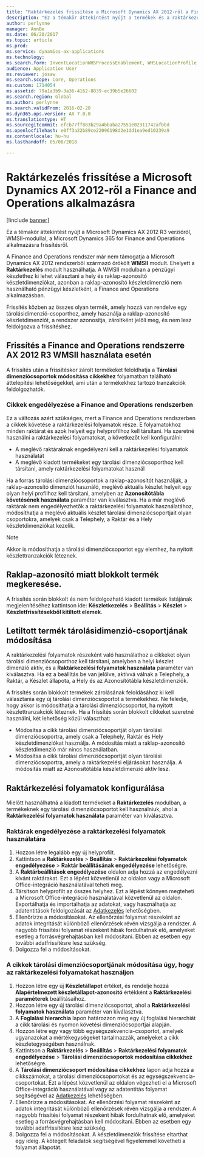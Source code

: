 ```yaml
---
title: "Raktárkezelés frissítése a Microsoft Dynamics AX 2012-ről a Finance and Operations alkalmazásra"
description: "Ez a témakör áttekintést nyújt a termékek és a raktárkezelés áttelepítési beállításairól."
author: perlynne
manager: AnnBe
ms.date: 06/20/2017
ms.topic: article
ms.prod: 
ms.service: dynamics-ax-applications
ms.technology: 
ms.search.form: InventLocationWHSProcessEnablement, WHSLocationProfile, InventTableStorageDimensionGroupChange, InventUpdateBlockedItem, WHSParameters, WHSReservationHierarchy, WHSUOMSeqGroupTable
audience: Application User
ms.reviewer: josaw
ms.search.scope: Core, Operations
ms.custom: 1714054
ms.assetid: 79a1a3b9-3a36-4162-8839-ec39b5e26602
ms.search.region: Global
ms.author: perlynne
ms.search.validFrom: 2016-02-28
ms.dyn365.ops.version: AX 7.0.0
ms.translationtype: HT
ms.sourcegitcommit: efcb77ff883b29a4bbaba27551e02311742afbbd
ms.openlocfilehash: e0ff3a22b89ce22096198d2e1dd1ea9ed10239a9
ms.contentlocale: hu-hu
ms.lasthandoff: 05/08/2018

---
```


# <a name="upgrade-warehouse-management-from-microsoft-dynamics-ax-2012-to-finance-and-operations"></a>Raktárkezelés frissítése a Microsoft Dynamics AX 2012-ről a Finance and Operations alkalmazásra


[!include [banner](../includes/banner.md)]

Ez a témakör áttekintést nyújt a Microsoft Dynamics AX 2012 R3 verzióról, WMSII-modullal, a Microsoft Dynamics 365 for Finance and Operations alkalmazásra frissítésről.

A Finance and Operations rendszer már nem támogatja a Microsoft Dynamics AX 2012 rendszerből származó örökölt **WMSII** modult. Ehelyett a **Raktárkezelés** modult használhatja. A WMSII modulban a pénzügyi készlethez ki lehet választani a hely és raklap-azonosító készletdimenziókat, azonban a raklap-azonosító készletdimenzió nem használható pénzügyi készletként, a Finance and Operations alkalmazásban.

Frissítés közben az összes olyan termék, amely hozzá van rendelve egy tárolásidimenzió-csoporthoz, amely használja a raklap-azonosító készletdimenziót, a rendszer azonosítja, zároltként jelöli meg, és nem lesz feldolgozva a frissítéshez.

## <a name="upgrading-to-finance-and-operations-when-ax-2012-r3-wmsii-is-used"></a>Frissítés a Finance and Operations rendszerre AX 2012 R3 WMSII használata esetén
A frissítés után a frissítéskor zárolt termékeket feloldhatja a **Tárolási dimenziócsoportok módosítása cikkekhez** folyamatban található áttelepítési lehetőségekkel, ami után a termékekhez tartozó tranzakciók feldolgozhatók.

### <a name="enabling-items-in-finance-and-operations"></a>Cikkek engedélyezése a Finance and Operations rendszerben
Ez a változás azért szükséges, mert a Finance and Operations rendszerben a cikkek követése a raktárkezelési folyamatok része. E folyamatokhoz minden raktárat és azok helyeit egy helyprofilhoz kell társítani. Ha szeretné használni a raktárkezelési folyamatokat, a következőt kell konfigurálni:
-   A meglévő raktáraknak engedélyezni kell a raktárkezelési folyamatok használatát 
-   A meglévő kiadott termékeket egy tárolási dimenziócsoporthoz kell társítani, amely raktárkezelési folyamatokat használ 

Ha a forrás tárolási dimenziócsoportok a raklap-azonosítót használják, a raklap-azonosító dimenziót használó, meglévő aktuális készlet helyeit egy olyan helyi profilhoz kell társítani, amelyben az **Azonosítótábla követésének használata** paraméter van kiválasztva. Ha a már meglévő raktárak nem engedélyezhetők a raktárkezelési folyamatok használatához, módosíthatja a meglévő aktuális készlet tárolási dimenziócsoportjait olyan csoportokra, amelyek csak a Telephely, a Raktár és a Hely készletdimenziókat kezelik. 

> [!NOTE] 
>  Akkor is módosíthatja a tárolási dimenziócsoportot egy elemhez, ha nyitott készlettranzakciók léteznek.

## <a name="find-products-that-were-blocked-because-of-pallet-id"></a>Raklap-azonosító miatt blokkolt termék megkeresése.
A frissítés során blokkolt és nem feldolgozható kiadott termékek listájának megjelenítéséhez kattintson ide: **Készletkezelés** &gt; **Beállítás** &gt; **Készlet** &gt; **Készletfrissítésekből kitiltott elemek**.

## <a name="change-storage-dimension-group-for-blocked-products"></a>Letiltott termék tárolásidimenzió-csoportjának módosítása 
 
A raktárkezelési folyamatok részeként való használathoz a cikkeket olyan tárolási dimenziócsoporthoz kell társítani, amelyben a helyi készlet dimenzió aktív, és a **Raktárkezelési folyamatok használata** paraméter van kiválasztva. Ha ez a beállítás be van jelölve, aktívvá válnak a Telephely, a Raktár, a Készlet állapota, a Hely és az Azonosítótábla készletdimenziók.

A frissítés során blokkolt termékek zárolásának feloldásához ki kell választania egy új tárolási dimenziócsoportot a termékekhez. Ne feledje, hogy akkor is módosíthatja a tárolási dimenziócsoportot, ha nyitott készlettranzakciók léteznek. Ha a frissítés során blokkolt cikkeket szeretné használni, két lehetőség közül választhat:

-   Módosítsa a cikk tárolási dimenziócsoportját olyan tárolási dimenziócsoportra, amely csak a Telephely, Raktár és Hely készletdimenziókat használja. A módosítás miatt a raklap-azonosító készletdimenzió már nincs használatban.
-   Módosítsa a cikk tárolási dimenziócsoportját olyan tárolási dimenziócsoportra, amely a raktárkezelési eljárásokat használja. A módosítás miatt az Azonosítótábla készletdimenzió aktív lesz.

## <a name="configure-warehouse-management-processes"></a>Raktárkezelési folyamatok konfigurálása
Mielőtt használhatná a kiadott termékeket a **Raktárkezelés** modulban, a termékeknek egy tárolási dimenziócsoportot kell használniuk, ahol a **Raktárkezelési folyamatok használata** paraméter van kiválasztva.

### <a name="enable-warehouses-to-use-warehouse-management-processes"></a>Raktárak engedélyezése a raktárkezelési folyamatok használatára

1.  Hozzon létre legalább egy új helyprofilt.
2.  Kattintson a **Raktárkezelés** &gt; **Beállítás** &gt; **Raktárkezelési folyamatok engedélyezése** &gt; **Raktár beállításának engedélyezése** lehetőségre.
3.  A **Raktárbeállítások engedélyezése** oldalon adja hozzá az engedélyezni kívánt raktárakat. Ezt a lépést közvetlenül az oldalon vagy a Microsoft Office-integráció használatával teheti meg.
4.  Társítson helyprofilt az összes helyhez. Ezt a lépést könnyen megteheti a Microsoft Office-integráció használatával közvetlenül az oldalon. Exportálhatja és importálhatja az adatokat, vagy használhatja az adatentitások feldolgozását az [Adatkezelés](../../dev-itpro/data-entities/data-entities.md) lehetőségben.
5.  Ellenőrizze a módosításokat. Az ellenőrzési folyamat részeként az adatok integritását különböző ellenőrzések révén vizsgálja a rendszer. A nagyobb frissítési folyamat részeként hibák fordulhatnak elő, amelyeket esetleg a forrásvégrehajtásban kell módosítani. Ebben az esetben egy további adatfrissítésre lesz szükség.
6.  Dolgozza fel a módosításokat.

### <a name="change-the-storage-dimension-group-for-items-so-that-it-uses-warehouse-management-processes"></a>A cikkek tárolási dimenziócsoportjának módosítása úgy, hogy az raktárkezelési folyamatokat használjon

1.  Hozzon létre egy új **Készletállapot** értéket, és rendelje hozzá **Alapértelmezett készletállapot-azonosító** értékként a **Raktárkezelési paraméterek** beállításaihoz.
2.  Hozzon létre egy új tárolási dimenziócsoportot, ahol a **Raktárkezelési folyamatok használata** paraméter van kiválasztva.
3.  A **Foglalási hierarchia** lapon határozzon meg egy új foglalási hierarchiát a cikk tárolási és nyomon követési dimenziócsoportjai alapján.
4.  Hozzon létre egy vagy több egységszekvencia-csoportot, amelyek ugyanazokat a mértékegységeket tartalmazzák, amelyeket a cikk készletegységében használnak.
5.  Kattintson a **Raktárkezelés** &gt; **Beállítás** &gt; **Raktárkezelési folyamatok engedélyezése** &gt; **Tárolási dimenziócsoportok módosítása cikkekhez** lehetőségre.
6.  A **Tárolási dimenziócsoport módosítása cikkekhez** lapon adja hozzá a cikkszámokat, a tárolási dimenziócsoportokat és az egységszekvencia-csoportokat. Ezt a lépést közvetlenül az oldalon végezheti el a Microsoft Office-integráció használatával vagy az adatentitás folyamat segítségével az [Adatkezelés](../../dev-itpro/data-entities/data-entities.md) lehetőségben.
7.  Ellenőrizze a módosításokat. Az ellenőrzési folyamat részeként az adatok integritását különböző ellenőrzések révén vizsgálja a rendszer. A nagyobb frissítési folyamat részeként hibák fordulhatnak elő, amelyeket esetleg a forrásvégrehajtásban kell módosítani. Ebben az esetben egy további adatfrissítésre lesz szükség.
8.  Dolgozza fel a módosításokat. A készletdimenziók frissítése eltarthat egy ideig. A kötegelt feladatok segítségével figyelemmel követheti a folyamat állapotát.

